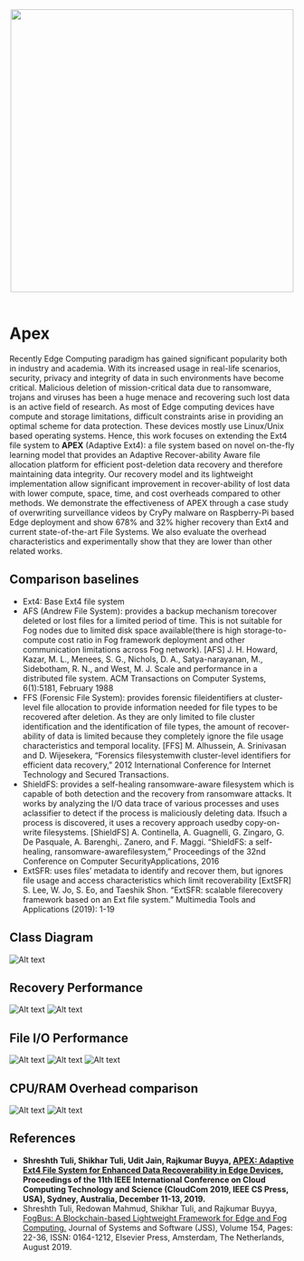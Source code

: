 <div align="center">
  <img src="https://github.com/HS-Optimization-with-AI/Apex/blob/master/n_apex/src/Apex-Utility/APEX%20logo.png" height="500"><br><br>
</div>

# Apex
Recently Edge Computing paradigm has gained significant popularity both in industry and academia. With its increased usage in real-life scenarios, security, privacy and integrity of data in such environments have become critical. Malicious deletion of mission-critical data due to ransomware, trojans and viruses has been a huge menace and recovering such lost data is an active field of research. As most of Edge computing devices have compute and storage limitations, difficult constraints arise in providing an optimal scheme for data protection. These devices mostly use Linux/Unix based operating systems. Hence, this work focuses on extending the Ext4 file system to **APEX** (Adaptive Ext4): a file system based on novel on-the-fly learning model that provides an Adaptive Recover-ability Aware file allocation platform for efficient post-deletion data recovery and therefore maintaining data integrity. Our recovery model and its lightweight implementation allow significant improvement in recover-ability of lost data with lower compute, space, time, and cost overheads compared to other methods. We demonstrate the effectiveness of APEX through a case study of overwriting surveillance videos by CryPy malware on Raspberry-Pi based Edge deployment and show 678\% and 32\% higher recovery than Ext4 and current state-of-the-art File Systems. We also evaluate the overhead characteristics and experimentally show that they are lower than other related works.

## Comparison baselines

* Ext4: Base Ext4 file system
* AFS (Andrew File System): provides  a  backup  mechanism  torecover deleted or lost files for a limited period of time. This is not suitable for Fog nodes due to limited disk space available(there is high storage-to-compute cost ratio in Fog framework deployment  and  other  communication  limitations  across  Fog network). 
[AFS] J. H. Howard, Kazar, M. L., Menees, S. G., Nichols, D. A., Satya-narayanan, M., Sidebotham, R. N., and West, M. J. Scale and performance in a distributed file system. ACM Transactions on Computer Systems, 6(1):5181, February 1988
* FFS (Forensic File System): provides forensic fileidentifiers at cluster-level file allocation to provide information needed for file types to be recovered after deletion. As they are only limited to file cluster identification and the identification of file  types,  the amount of recover-ability of data is limited because they completely ignore the file usage characteristics and temporal locality. 
[FFS] M. Alhussein, A. Srinivasan and D. Wijesekera, “Forensics filesystemwith cluster-level identifiers for efficient data recovery,” 2012 International Conference for Internet Technology and Secured Transactions.
* ShieldFS: provides a self-healing ransomware-aware filesystem which is capable of both detection and the recovery from ransomware attacks. It works by analyzing the I/O data trace of various processes and uses aclassifier to detect if the process is maliciously deleting data. Ifsuch a process is discovered, it uses a recovery approach usedby copy-on-write filesystems.
[ShieldFS] A. Continella, A. Guagnelli, G. Zingaro, G. De Pasquale, A. Barenghi,. Zanero, and F. Maggi. “ShieldFS: a self-healing, ransomware-awarefilesystem,” Proceedings of the 32nd Conference on Computer SecurityApplications, 2016
* ExtSFR: uses  files’  metadata  to  identify  and  recover  them,  but ignores file usage and access characteristics which limit recoverability
[ExtSFR] S. Lee, W. Jo, S. Eo, and Taeshik Shon. “ExtSFR: scalable filerecovery framework based on an Ext file system.” Multimedia  Tools and Applications (2019): 1-19

## Class Diagram
![Alt text](https://github.com/HS-Optimization-with-AI/Apex/blob/master/images/uml.png?raw=true)

## Recovery Performance
![Alt text](https://github.com/HS-Optimization-with-AI/Apex/blob/master/images/recovery1.png?raw=true)
![Alt text](https://github.com/HS-Optimization-with-AI/Apex/blob/master/images/recovery2.png?raw=true)

## File I/O Performance
![Alt text](https://github.com/HS-Optimization-with-AI/Apex/blob/master/images/read.png?raw=true)
![Alt text](https://github.com/HS-Optimization-with-AI/Apex/blob/master/images/write.png?raw=true)
![Alt text](https://github.com/HS-Optimization-with-AI/Apex/blob/master/images/delete.png?raw=true)

## CPU/RAM Overhead comparison
![Alt text](https://github.com/HS-Optimization-with-AI/Apex/blob/master/images/cpu.png?raw=true)
![Alt text](https://github.com/HS-Optimization-with-AI/Apex/blob/master/images/ram.png?raw=true)

## References

* **Shreshth Tuli, Shikhar Tuli, Udit Jain, Rajkumar Buyya, [APEX: Adaptive Ext4 File System for Enhanced Data Recoverability in Edge Devices](https://arxiv.org/pdf/1910.01642.pdf), Proceedings of the 11th IEEE International Conference on Cloud Computing Technology and Science (CloudCom 2019, IEEE CS Press, USA), Sydney, Australia, December 11-13, 2019.**
* Shreshth Tuli, Redowan Mahmud, Shikhar Tuli, and Rajkumar Buyya, [FogBus: A Blockchain-based Lightweight Framework for Edge and Fog Computing.](http://buyya.com/papers/FogBus-JSS.pdf) Journal of Systems and Software (JSS), Volume 154, Pages: 22-36, ISSN: 0164-1212, Elsevier Press, Amsterdam, The Netherlands, August 2019. 
